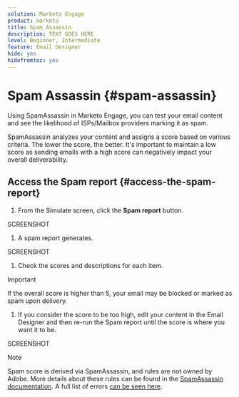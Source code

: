 ```yaml
---
solution: Marketo Engage
product: marketo
title: Spam Assassin
description: TEXT GOES HERE
level: Beginner, Intermediate
feature: Email Designer
hide: yes
hidefromtoc: yes
---
```

# Spam Assassin {#spam-assassin}

Using SpamAssassin in Marketo Engage, you can test your email content and see the likelihood of ISPs/Mailbox providers marking it as spam.

SpamAssassin analyzes your content and assigns a score based on various criteria. The lower the score, the better. It's important to maintain a low score as sending emails with a high score can negatively impact your overall deliverability.

## Access the Spam report {#access-the-spam-report}

1. From the Simulate screen, click the **Spam report** button.

SCREENSHOT

1. A spam report generates.

SCREENSHOT

1. Check the scores and descriptions for each item.

>[!IMPORTANT]
>
>If the overall score is higher than 5, your email may be blocked or marked as spam upon delivery.

1. If you consider the score to be too high, edit your content in the Email Designer and then re-run the Spam report until the score is where you want it to be.

SCREENSHOT

>[!NOTE]
>
>Spam score is derived via SpamAssassin, and rules are not owned by Adobe. More details about these rules can be found in the [SpamAssassin documentation](https://spamassassin.apache.org/#_blank). A full list of errors [can be seen here](https://spamassassin.apache.org/old/tests_3_0_x.html?utm_source=chatgpt.com).
